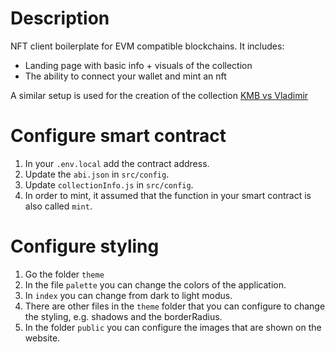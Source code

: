 # Description

NFT client boilerplate for EVM compatible blockchains. It includes:

- Landing page with basic info + visuals of the collection
- The ability to connect your wallet and mint an nft

A similar setup is used for the creation of the collection [KMB vs Vladimir](https://www.kmb.world/)

# Configure smart contract

1. In your `.env.local` add the contract address.
2. Update the `abi.json` in `src/config`.
3. Update `collectionInfo.js` in `src/config`.
4. In order to mint, it assumed that the function in your smart contract is also called `mint`.

# Configure styling

1. Go the folder `theme`
2. In the file `palette` you can change the colors of the application.
3. In `index` you can change from dark to light modus.
4. There are other files in the `theme` folder that you can configure to change the styling, e.g. shadows and the borderRadius.
5. In the folder `public` you can configure the images that are shown on the website.
